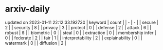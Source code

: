 # arxiv-daily
updated on 2023-01-11 22:12:33.192730
| keyword | count |
| - | - |
| secure | 2 |
| security | 8 |
| privacy | 3 |
| protect | 0 |
| defense | 2 |
| attack | 6 |
| robust | 6 |
| biometric | 0 |
| steal | 0 |
| extraction | 0 |
| membership infer | 0 |
| federate | 2 |
| fair | 1 |
| interpretability | 2 |
| explainability | 0 |
| watermark | 0 |
| diffusion | 2 |
